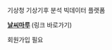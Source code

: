 기상청 기상기후 분석 빅데이터 플랫폼 

<b> [날씨마루](https://bd.kma.go.kr/kma2020/svc/main.do) </b> (링크 바로가기)

회원가입 필요
